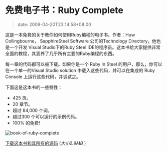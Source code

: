 # 免费电子书：Ruby Complete
>date: 2009-04-20T23:14:58+08:00


这是一本免费的关于教你如何使用Ruby编程的电子书。作者：Huw Collingbourne， SapphireSteel Software 公司的Technology Directory，他也是一个开发 Visual Studio下的Ruby Steel IDE的程序员。这本书给大家提供非常全面的教程，其涵养了几乎所有主要的Ruby编程的东西。


每一章的代码都可以被下载。如果你是一个 Ruby In Steel 的用户，那么，你可以在一个单一的Visual Studio solution 中载入这些代码，并可以在集成的 Ruby Console 上运行这些代码，并调试之。



下面这是这本书的一些特性：


* 425 页。
* 20 章节。
* 超过 84,000 个词。
* 超过300 个可以运行的示例代码。
* 100% 的免费!



![](http://www.sapphiresteel.com/IMG/png/book-of-ruby-complete.png "book-of-ruby-complete")


[下载这本书和其所有的源码](http://www.sapphiresteel.com/IMG/zip/book-of-ruby.zip) (*大小2.9MB* )


